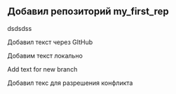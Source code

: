 ## Добавил репозиторий my_first_rep

dsdsdss

Добавил текст через GItHub

Добавим текст локально

Add text for new branch

Добавил текс для разрешения конфликта
